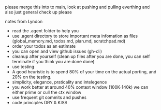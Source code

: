 please merge this into to main, look at pushing and pulling everthing and also just general check up please

notes from Lyndon
- read the .agent folder to help you
- use .agent directory to store important meta infomation as files (global_memory.md, todos.md, plan.md, scratchpad.md)
- order your todos as an estimate
- you can open and view github issues (gh-cli)
- cleanup after yourself (clean up files after you are done, you can self terminate if you think you are done done)
- use testing
- A good heuristic is to spend 80% of your time on the actual porting, and 20% on the testing.
- simplicity, elegance, praticality and intelegence
- you work better at around 40% context window (100K-140k) we can either prime or cull the ctx window
- use frequent git commits and pushes 
- code principles DRY & KISS